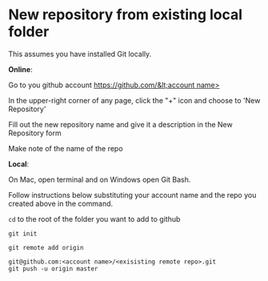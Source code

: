 # **New repository from existing local folder**

This assumes you have installed Git locally.

**Online**:

Go to you github account [https://github.com/&lt;account name&gt;](https://github.com) 

In the upper-right corner of any page, click the "+" icon and choose to 'New Repository'

Fill out the new repository name and give it a description in the New Repository form

Make note of the name of the repo 

**Local**: 

On Mac, open terminal and on Windows open Git Bash.

Follow instructions below substituting your account name and the repo you created above in the command.  

`cd` to the root of the folder you want to add to github

`git init`

```
git remote add origin 
```

```
git@github.com:<account name>/<exisisting remote repo>.git
git push -u origin master
```

  


